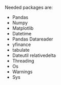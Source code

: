 Needed packages are:

- Pandas
- Numpy
- Matplotlib
- Datetime
- Pandas Datareader
- yfinance
- tabulate
- Dateutil relativedelta
- Threading
- Os
- Warnings
- Sys